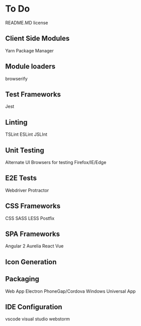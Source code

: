 # To Do

README.MD
license

## Client Side Modules
Yarn Package Manager

## Module loaders
browserify

## Test Frameworks
Jest

## Linting
TSLint
ESLint
JSLInt

## Unit Testing
Alternate UI Browsers for testing Firefox/IE/Edge

## E2E Tests
Webdriver
Protractor

## CSS Frameworks
CSS
SASS
LESS
Postfix

## SPA Frameworks
Angular 2
Aurelia
React
Vue

## Icon Generation

## Packaging
Web App
Electron
PhoneGap/Cordova
Windows Universal App

## IDE Configuration
vscode
visual studio
webstorm